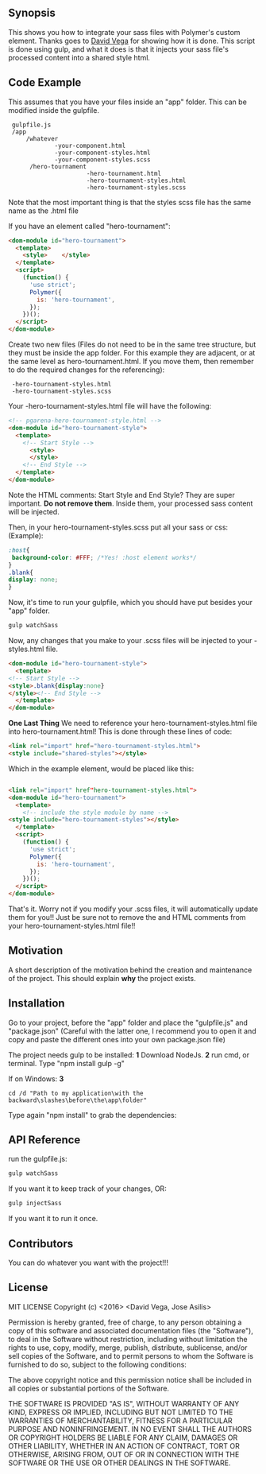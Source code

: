 ## Synopsis

This shows you how to integrate your sass files with Polymer's custom element. Thanks goes to [David Vega](http://stackoverflow.com/a/33875597/1057052) for showing how it is done. This script is done using gulp, and what it does is that it injects your sass file's processed content into a shared style html.

## Code Example

This assumes that you have your files inside an "app" folder. This can be modified inside the gulpfile. 
```
 gulpfile.js
 /app
     /whatever
             -your-component.html
             -your-component-styles.html
             -your-component-styles.scss
      /hero-tournament
                      -hero-tournament.html
                      -hero-tournament-styles.html
                      -hero-tournament-styles.scss
```

Note that the most important thing is that the styles scss file has the same name as the .html file

If you have an element called "hero-tournament":
```html
<dom-module id="hero-tournament">
  <template>
    <style>    </style>
  </template>
  <script>
    (function() {
      'use strict';
      Polymer({
        is: 'hero-tournament',
      });
    })();
  </script>
</dom-module>
```
Create two new  files (Files do not need to be in the same tree structure, but they must be inside the app folder. For this example they are adjacent, or at the same level as hero-tournament.html. If you move them, then remember to do the required changes for the referencing):
    
```
 -hero-tournament-styles.html
 -hero-tournament-styles.scss
```
Your -hero-tournament-styles.html file will have the following:
```html
<!-- pgarena-hero-tournament-style.html -->
<dom-module id="hero-tournament-style">
  <template>
    <!-- Start Style -->
      <style>
      </style>
    <!-- End Style -->
  </template>
</dom-module>
```

Note the HTML comments: Start Style and End Style? They are super important. **Do not remove them**. Inside them, your processed sass content will be injected. 

Then, in your hero-tournament-styles.scss put all your sass or css: 
(Example):
```css
:host{
 background-color: #FFF; /*Yes! :host element works*/
}
.blank{
display: none;
}
```

Now, it's time to run your gulpfile, which you should have put besides your "app" folder. 
```javascript
gulp watchSass
```

Now, any changes that you make to your .scss files will be injected to your -styles.html file. 
```html
<dom-module id="hero-tournament-style">
  <template>
<!-- Start Style -->
<style>.blank{display:none}
</style><!-- End Style -->
  </template>
</dom-module>
```


**One Last Thing**
We need to reference your hero-tournament-styles.html file into hero-tournament.html! 
This is done through these lines of code:
```html
<link rel="import" href="hero-tournament-styles.html">
<style include="shared-styles"></style>
```
Which in the example element, would be placed like this:
```html

<link rel="import" href"hero-tournament-styles.html">
<dom-module id="hero-tournament">
  <template>
    <!-- include the style module by name -->
<style include="hero-tournament-styles"></style>
  </template>
  <script>
    (function() {
      'use strict';
      Polymer({
        is: 'hero-tournament',
      });
    })();
  </script>
</dom-module>
```
That's it. Worry not if you modify your .scss files, it will automatically update them for you!! Just be sure not to remove the  <!-- Start Style --> and  <!-- End Style --> HTML comments from your hero-tournament-styles.html file!!

## Motivation

A short description of the motivation behind the creation and maintenance of the project. This should explain **why** the project exists.

## Installation

Go to your project, before the "app" folder and place the "gulpfile.js" and "package.json" (Careful with the latter one, I recommend you to open it and copy and paste the different ones into your own package.json file)

The project needs gulp to be installed:
**1** Download NodeJs. 
**2** run cmd, or terminal. Type "npm install gulp -g" 

If on Windows: 
**3** 
```
cd /d "Path to my application\with the backward\slashes\before\the\app\folder"
```
Type again "npm install" to grab the dependencies:

## API Reference

run the gulpfile.js:
```javascript
gulp watchSass
```
If you want it to keep track of your changes, OR:

```javascript
gulp injectSass
```
If you want it to run it once. 

## Contributors
You can do whatever you want with the project!!!

## License

MIT LICENSE
Copyright (c) <2016> <David Vega, Jose Asilis>

Permission is hereby granted, free of charge, to any person obtaining a copy of this software and associated documentation files (the "Software"), to deal in the Software without restriction, including without limitation the rights to use, copy, modify, merge, publish, distribute, sublicense, and/or sell copies of the Software, and to permit persons to whom the Software is furnished to do so, subject to the following conditions:

The above copyright notice and this permission notice shall be included in all copies or substantial portions of the Software.

THE SOFTWARE IS PROVIDED "AS IS", WITHOUT WARRANTY OF ANY KIND, EXPRESS OR IMPLIED, INCLUDING BUT NOT LIMITED TO THE WARRANTIES OF MERCHANTABILITY, FITNESS FOR A PARTICULAR PURPOSE AND NONINFRINGEMENT. IN NO EVENT SHALL THE AUTHORS OR COPYRIGHT HOLDERS BE LIABLE FOR ANY CLAIM, DAMAGES OR OTHER LIABILITY, WHETHER IN AN ACTION OF CONTRACT, TORT OR OTHERWISE, ARISING FROM, OUT OF OR IN CONNECTION WITH THE SOFTWARE OR THE USE OR OTHER DEALINGS IN THE SOFTWARE.
